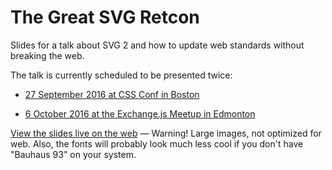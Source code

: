 # The Great SVG Retcon

Slides for a talk about SVG 2 and how to update web standards without breaking the web.

The talk is currently scheduled to be presented twice:

- [27 September 2016 at CSS Conf in Boston](https://2016.cssconf.com/#speakers)

- [6 October 2016 at the Exchange.js Meetup in Edmonton](http://www.meetup.com/startupedmonton/events/233613268/)

[View the slides live on the web](https://ameliabr.github.io/great-svg-retcon/) — Warning! Large images, not optimized for web.  Also, the fonts will probably look much less cool if you don't have "Bauhaus 93" on your system.
